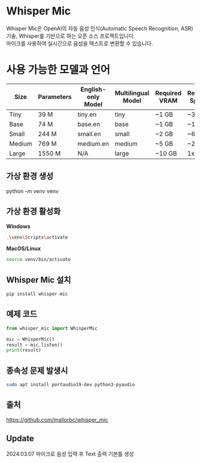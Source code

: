 # Whisper Mic
Whisper Mic은 OpenAI의 자동 음성 인식(Automatic Speech Recognition, ASR) 기술, Whisper를 기반으로 하는 오픈 소스 프로젝트입니다.   
마이크를 사용하여 실시간으로 음성을 텍스트로 변환할 수 있습니다.

# 사용 가능한 모델과 언어
| Size   | Parameters | English-only Model | Multilingual Model | Required VRAM | Relative Speed |
|--------|------------|--------------------|--------------------|---------------|----------------|
| Tiny   | 39 M       | tiny.en            | tiny               | ~1 GB         | ~32x           |
| Base   | 74 M       | base.en            | base               | ~1 GB         | ~16x           |
| Small  | 244 M      | small.en           | small              | ~2 GB         | ~6x            |
| Medium | 769 M      | medium.en          | medium             | ~5 GB         | ~2x            |
| Large  | 1550 M     | N/A                | large              | ~10 GB        | 1x             |

## 가상 환경 생성
python -m venv venv

## 가상 환경 활성화
**Windows**
```bash
.\venv\Scripts\activate
```
**MacOS/Linux**
```bash
source venv/bin/activate
```

## Whisper Mic 설치
```python
pip install whisper-mic
```

## 예제 코드
```python
from whisper_mic import WhisperMic

mic = WhisperMic()
result = mic.listen()
print(result)
```

## 종속성 문제 발생시
```bash
sudo apt install portaudio19-dev python3-pyaudio
```

## 출처
https://github.com/mallorbc/whisper_mic

## Update
2024.03.07 마이크로 음성 입력 후 Text 출력 기본틀 생성
